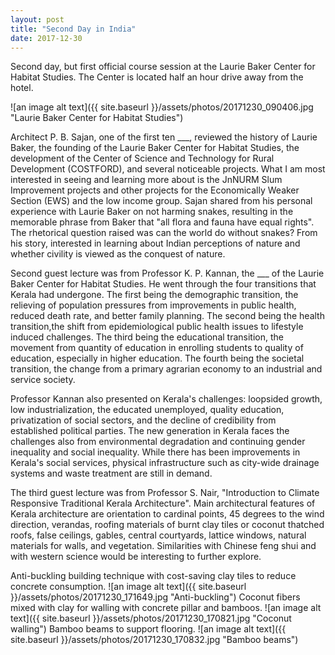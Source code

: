 ```yaml
---
layout: post
title: "Second Day in India"
date: 2017-12-30
---
```


Second day, but first official course session at the Laurie Baker Center for Habitat Studies. The Center is located half an hour drive away from the hotel.

![an image alt text]({{ site.baseurl }}/assets/photos/20171230_090406.jpg "Laurie Baker Center for Habitat Studies")

Architect P. B. Sajan, one of the first ten ___, reviewed the history of Laurie Baker, the founding of the Laurie Baker Center for Habitat Studies, the development of the Center of Science and Technology for Rural Development (COSTFORD), and several noticeable projects.
What I am most interested in seeing and learning more about is the JnNURM Slum Improvement projects and other projects for the Economically Weaker Section (EWS) and the low income group.
Sajan shared from his personal experience with Laurie Baker on not harming snakes, resulting in the memorable phrase from Baker that "all flora and fauna have equal rights". The rhetorical question raised was can the world do without snakes?
From his story, interested in learning about Indian perceptions of nature and whether civility is viewed as the conquest of nature.

Second guest lecture was from Professor K. P. Kannan, the ___ of the Laurie Baker Center for Habitat Studies. He went through the four transitions that Kerala had undergone.
The first being the demographic transition, the relieving of population pressures from improvements in public health, reduced death rate, and better family planning.
The second being the health transition,the shift from epidemiological public health issues to lifestyle induced challenges.
The third being the educational transition, the movement from quantity of education in enrolling students to quality of education, especially in higher education.
The fourth being the societal transition, the change from a primary agrarian economy to an industrial and service society.

Professor Kannan also presented on Kerala's challenges: loopsided growth, low industrialization, the educated unemployed, quality education, privatization of social sectors, and the decline of credibility from established political parties.
The new generation in Kerala faces the challenges also from environmental degradation and continuing gender inequality and social inequality.
While there has been improvements in Kerala's social services, physical infrastructure such as city-wide drainage systems and waste treatment are still in demand.

The third guest lecture was from Professor S. Nair, "Introduction to Climate Responsive Traditional Kerala Architecture". Main architectural features of Kerala architecture are orientation to cardinal points, 45 degrees to the wind direction, verandas, roofing materials of burnt clay tiles or coconut thatched roofs, false ceilings, gables, central courtyards, lattice windows, natural materials for walls, and vegetation.
Similarities with Chinese feng shui and with western science would be interesting to further explore.

Anti-buckling building technique with cost-saving clay tiles to reduce concrete consumption.
![an image alt text]({{ site.baseurl }}/assets/photos/20171230_171649.jpg "Anti-buckling")
Coconut fibers mixed with clay for walling with concrete pillar and bamboos.
![an image alt text]({{ site.baseurl }}/assets/photos/20171230_170821.jpg "Coconut walling")
Bamboo beams to support flooring.
![an image alt text]({{ site.baseurl }}/assets/photos/20171230_170832.jpg "Bamboo beams")
